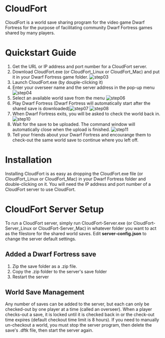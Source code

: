 # CloudFort
CloudFort is a world save sharing program for the video game Dwarf Fortress for the purpose of facilitating community Dwarf Fortress games shared by many players.

# Quickstart Guide
1. Get the URL or IP address and port number for a CloudFort server.
2. Download CloudFort.exe (or CloudFort_Linux or CloudFort_Mac) and put it in your Dwarf Fortress game folder. ![step03](https://user-images.githubusercontent.com/1922739/110251242-c8e1cb80-7fd3-11eb-85d8-3dc8fedfa4e3.png)
3. Launch CloudFort.exe (by douple-clicking it)
4. Enter your overseer name and the server address in the pop-up menu ![step04](https://user-images.githubusercontent.com/1922739/110251263-dac36e80-7fd3-11eb-85cd-576b13a4f1d0.png)
5. Select an available world save from the menu ![step06](https://user-images.githubusercontent.com/1922739/110251292-f3cc1f80-7fd3-11eb-886f-934bfa3a6893.png)
6. Play Dwarf Fortress (Dwarf Fortress will automatically start after the shared save is downloaded)![step07](https://user-images.githubusercontent.com/1922739/110251316-0cd4d080-7fd4-11eb-9d82-ce9067e8010b.png)
![step08](https://user-images.githubusercontent.com/1922739/110251318-0f372a80-7fd4-11eb-96b3-592b8851b0aa.png)
7. When Dwarf Fortress exits, you will be asked to check the world back in.
![step10](https://user-images.githubusercontent.com/1922739/110251325-16f6cf00-7fd4-11eb-9bda-adfc1deb80cb.png)
8. Wait for the save to be uploaded. The command window will automatically close when the upload is finished.
![step11](https://user-images.githubusercontent.com/1922739/110251332-1c541980-7fd4-11eb-9509-96f10bf34350.png)
9. Tell your friends about your Dwarf Fortress and encourange them to check-out the same world save to continue where you left off.

# Installation
Installing CloudFort is as easy as dropping the CloudFort.exe file (or CloudFort_Linux or CloudFort_Mac) in your Dwarf Fortress folder and double-clicking on it. You will need the IP address and port number of a CloudFort server to use CloudFort.

# CloudFort Server Setup
To run a CloudFort server, simply run CloudFort-Server.exe (or CloudFort-Server_Linux or CloudFort-Server_Mac) in whatever folder you want to act as the filestore for the shared world saves. Edit **server-config.json** to change the server default settings.
## Added a Dwarf Fortress save
1. Zip the save folder as a .zip file.
2. Copy the .zip folder to the server's save folder
3. Restart the server

## World Save Management
Any number of saves can be added to the server, but each can only be checked-out by one player at a time (called an overseer). When a player checks-out a save, it is locked until it is checked back in or the check-out time expires (default checkout time limit is 8 hours). If you need to manually un-checkout a world, you must stop the server program, then delete the save's .dftk file, then start the server again.
